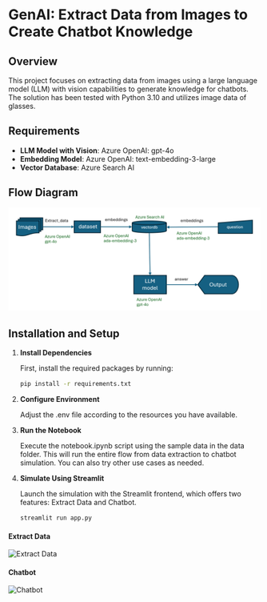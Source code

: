 # GenAI: Extract Data from Images to Create Chatbot Knowledge

## Overview
This project focuses on extracting data from images using a large language model (LLM) with vision capabilities to generate knowledge for chatbots.
The solution has been tested with Python 3.10 and utilizes image data of glasses.

## Requirements

- **LLM Model with Vision**: Azure OpenAI: gpt-4o
- **Embedding Model**: Azure OpenAI: text-embedding-3-large
- **Vector Database**: Azure Search AI

## Flow Diagram

![Flow Diagram](images/flow.png)

## Installation and Setup

1. **Install Dependencies**

   First, install the required packages by running:

   ```bash
   pip install -r requirements.txt

2. **Configure Environment**

   Adjust the .env file according to the resources you have available.

3. **Run the Notebook**

   Execute the notebook.ipynb script using the sample data in the data folder. This will run the entire flow from data extraction to chatbot simulation. You can also try other use cases as needed.

4. **Simulate Using Streamlit**

   Launch the simulation with the Streamlit frontend, which offers two features: Extract Data and Chatbot.

      ```bash
      streamlit run app.py
   
#### Extract Data 
   ![Extract Data](images/ExtractData.png)
#### Chatbot 
   ![Chatbot](images/chatbot.png)
